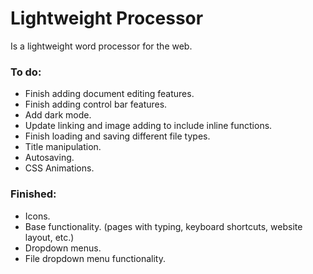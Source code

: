 # Lightweight Processor
Is a lightweight word processor for the web.

### To do:
- Finish adding document editing features.
- Finish adding control bar features.
- Add dark mode.
- Update linking and image adding to include inline functions.
- Finish loading and saving different file types.
- Title manipulation.
- Autosaving.
- CSS Animations.
### Finished:
- Icons.
- Base functionality. (pages with typing, keyboard shortcuts, website layout, etc.)
- Dropdown menus.
- File dropdown menu functionality.
